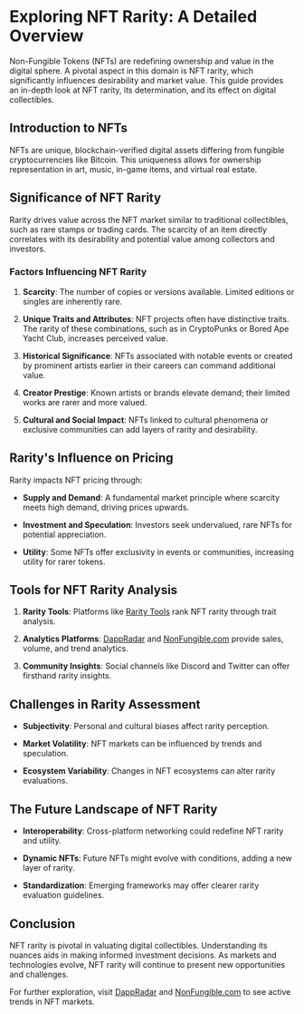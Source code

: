 # Exploring NFT Rarity: A Detailed Overview

Non-Fungible Tokens (NFTs) are redefining ownership and value in the digital sphere. A pivotal aspect in this domain is NFT rarity, which significantly influences desirability and market value. This guide provides an in-depth look at NFT rarity, its determination, and its effect on digital collectibles.

## Introduction to NFTs

NFTs are unique, blockchain-verified digital assets differing from fungible cryptocurrencies like Bitcoin. This uniqueness allows for ownership representation in art, music, in-game items, and virtual real estate. 

## Significance of NFT Rarity

Rarity drives value across the NFT market similar to traditional collectibles, such as rare stamps or trading cards. The scarcity of an item directly correlates with its desirability and potential value among collectors and investors.

### Factors Influencing NFT Rarity

1. **Scarcity**: The number of copies or versions available. Limited editions or singles are inherently rare.
   
2. **Unique Traits and Attributes**: NFT projects often have distinctive traits. The rarity of these combinations, such as in CryptoPunks or Bored Ape Yacht Club, increases perceived value.
   
3. **Historical Significance**: NFTs associated with notable events or created by prominent artists earlier in their careers can command additional value.
   
4. **Creator Prestige**: Known artists or brands elevate demand; their limited works are rarer and more valued.
   
5. **Cultural and Social Impact**: NFTs linked to cultural phenomena or exclusive communities can add layers of rarity and desirability.

## Rarity's Influence on Pricing

Rarity impacts NFT pricing through:

- **Supply and Demand**: A fundamental market principle where scarcity meets high demand, driving prices upwards.
  
- **Investment and Speculation**: Investors seek undervalued, rare NFTs for potential appreciation.
  
- **Utility**: Some NFTs offer exclusivity in events or communities, increasing utility for rarer tokens.

## Tools for NFT Rarity Analysis

1. **Rarity Tools**: Platforms like [Rarity Tools](https://rarity.tools) rank NFT rarity through trait analysis.
   
2. **Analytics Platforms**: [DappRadar](https://dappradar.com) and [NonFungible.com](https://nonfungible.com) provide sales, volume, and trend analytics.

3. **Community Insights**: Social channels like Discord and Twitter can offer firsthand rarity insights.

## Challenges in Rarity Assessment

- **Subjectivity**: Personal and cultural biases affect rarity perception.
  
- **Market Volatility**: NFT markets can be influenced by trends and speculation.
  
- **Ecosystem Variability**: Changes in NFT ecosystems can alter rarity evaluations.

## The Future Landscape of NFT Rarity

- **Interoperability**: Cross-platform networking could redefine NFT rarity and utility.
  
- **Dynamic NFTs**: Future NFTs might evolve with conditions, adding a new layer of rarity.
  
- **Standardization**: Emerging frameworks may offer clearer rarity evaluation guidelines.

## Conclusion

NFT rarity is pivotal in valuating digital collectibles. Understanding its nuances aids in making informed investment decisions. As markets and technologies evolve, NFT rarity will continue to present new opportunities and challenges.

For further exploration, visit [DappRadar](https://dappradar.com) and [NonFungible.com](https://nonfungible.com) to see active trends in NFT markets.